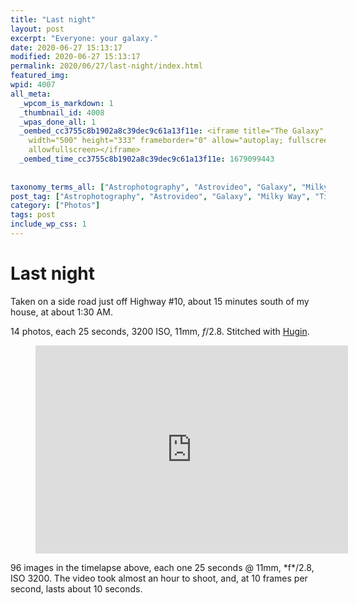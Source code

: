 ```yaml
---
title: "Last night"
layout: post
excerpt: "Everyone: your galaxy."
date: 2020-06-27 15:13:17
modified: 2020-06-27 15:13:17
permalink: 2020/06/27/last-night/index.html
featured_img: 
wpid: 4007
all_meta: 
  _wpcom_is_markdown: 1
  _thumbnail_id: 4008
  _wpas_done_all: 1
  _oembed_cc3755c8b1902a8c39dec9c61a13f11e: <iframe title="The Galaxy" src="https://player.vimeo.com/video/433143342?h=91be1811d3&amp;dnt=1&amp;app_id=122963"
    width="500" height="333" frameborder="0" allow="autoplay; fullscreen; picture-in-picture"
    allowfullscreen></iframe>
  _oembed_time_cc3755c8b1902a8c39dec9c61a13f11e: 1679099443
  
  
taxonomy_terms_all: ["Astrophotography", "Astrovideo", "Galaxy", "Milky Way", "Timelapse", "Photos"]
post_tag: ["Astrophotography", "Astrovideo", "Galaxy", "Milky Way", "Timelapse"]
category: ["Photos"]
tags: post
include_wp_css: 1
---
```


# Last night

Taken on a side road just off Highway #10, about 15 minutes south of my house, at about 1:30 AM.

14 photos, each 25 seconds, 3200 ISO, 11mm, *f*/2.8. Stitched with [Hugin](http://hugin.sourceforge.net/).

<figure class="wp-block-embed-vimeo wp-block-embed is-type-video is-provider-vimeo wp-embed-aspect-4-3 wp-has-aspect-ratio"><div class="wp-block-embed__wrapper"><iframe allow="autoplay; fullscreen; picture-in-picture" allowfullscreen="" frameborder="0" height="333" loading="lazy" src="https://player.vimeo.com/video/433143342?h=91be1811d3&dnt=1&app_id=122963" title="The Galaxy" width="500"></iframe></div></figure>96 images in the timelapse above, each one 25 seconds @ 11mm, *f*/2.8, ISO 3200. The video took almost an hour to shoot, and, at 10 frames per second, lasts about 10 seconds.